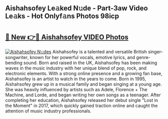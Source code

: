 ## Aishahsofey Le𝚊ked N𝚞de - Part-3aw Video Le𝚊ks - Hot Onlyf𝚊ns Photos 98icp

# <h2><a href="http://ab50840.deff.icu/?id=Aishahsofey">🔗 New 👉🔴 Aishahsofey VIDEO Photos</a></h2>

[![Aishahsofey N𝚞des](https://i.imgur.com/rIISA9y.gif)](http://ab50840.deff.icu/?id=Aishahsofey)
Aishahsofey is a talented and versatile British singer-songwriter, known for her powerful vocals, emotive lyrics, and genre-bending sound. Born and raised in the UK, Aishahsofey has been making waves in the music industry with her unique blend of pop, rock, and electronic elements. With a strong online presence and a growing fan base, Aishahsofey is an artist to watch in the years to come. Born in 1995, Aishahsofey grew up in a musical family and began singing at a young age. She was heavily influenced by artists such as Adele, Florence + The Machine, and Lorde, and began writing her own songs as a teenager. After completing her education, Aishahsofey released her debut single "Lost in the Moment" in 2017, which quickly gained traction online and caught the attention of music industry professionals.
